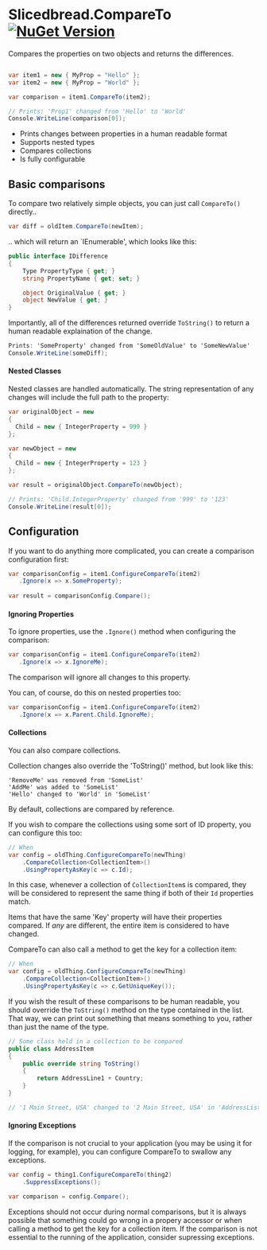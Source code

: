 # Slicedbread.CompareTo [![NuGet Version](https://img.shields.io/nuget/v/Slicedbread.CompareTo.svg?style=flat)](https://www.nuget.org/packages/Slicedbread.CompareTo/)

Compares the properties on two objects and returns the differences.

```csharp

var item1 = new { MyProp = "Hello" };
var item2 = new { MyProp = "World" };

var comparison = item1.CompareTo(item2);

// Prints: 'Prop1' changed from 'Hello' to 'World'
Console.WriteLine(comparison[0]);
```


- Prints changes between properties in a human readable format
- Supports nested types
- Compares collections
- Is fully configurable

## Basic comparisons

To compare two relatively simple objects, you can just call `CompareTo()` directly..

```csharp
var diff = oldItem.CompareTo(newItem);
```

.. which will return an `IEnumerable<IDifference>', which looks like this:

```csharp
public interface IDifference
{
    Type PropertyType { get; }
    string PropertyName { get; set; }

    object OriginalValue { get; }
    object NewValue { get; }
}
```

Importantly, all of the differences returned override `ToString()` to return a human readable explaination of the change.

```csharp
Prints: 'SomeProperty' changed from 'SomeOldValue' to 'SomeNewValue'
Console.WriteLine(someDiff);
```

#### Nested Classes

Nested classes are handled automatically. The string representation of any changes will include the full path to the property:

``` csharp
var originalObject = new
{
  Child = new { IntegerProperty = 999 }
};

var newObject = new
{
  Child = new { IntegerProperty = 123 }
};

var result = originalObject.CompareTo(newObject);

// Prints: 'Child.IntegerProperty' changed from '999' to '123'
Console.WriteLine(result[0]);
```

## Configuration

If you want to do anything more complicated, you can create a comparison configuration first:

```csharp
var comparisonConfig = item1.ConfigureCompareTo(item2)
   .Ignore(x => x.SomeProperty);
   
var result = comparisonConfig.Compare();
```

#### Ignoring Properties

To ignore properties, use the `.Ignore()` method when configuring the comparison:

```csharp
var comparisonConfig = item1.ConfigureCompareTo(item2)
   .Ignore(x => x.IgnoreMe);
```

The comparison will ignore all changes to this property.

You can, of course, do this on nested properties too:

```csharp
var comparisonConfig = item1.ConfigureCompareTo(item2)
   .Ignore(x => x.Parent.Child.IgnoreMe);
```

#### Collections

You can also compare collections. 

Collection changes also override the 'ToString()' method, but look like this:

```
'RemoveMe' was removed from 'SomeList'
'AddMe' was added to 'SomeList'
'Hello' changed to 'World' in 'SomeList'
```

By default, collections are compared by reference.

If you wish to compare the collections using some sort of ID property, you can configure this too:

```csharp
// When
var config = oldThing.ConfigureCompareTo(newThing)
    .CompareCollection<CollectionItem>()
    .UsingPropertyAsKey(c => c.Id);
```

In this case, whenever a collection of `CollectionItem`s is compared, they will be considered to represent the same thing if both of their `Id` properties match.

Items that have the same 'Key' property will have their properties compared. If _any_ are different, the entire item is considered to have changed.

CompareTo can also call a method to get the key for a collection item:

```csharp
// When
var config = oldThing.ConfigureCompareTo(newThing)
    .CompareCollection<CollectionItem>()
    .UsingPropertyAsKey(c => c.GetUniqueKey());
```

If you wish the result of these comparisons to be human readable, you should override the `ToString()` method on the type contained in the list. That way, we can print out something that means something to you, rather than just the name of the type.

```csharp
// Some class held in a collection to be compared
public class AddressItem
{
    public override string ToString()
    {
        return AddressLine1 + Country;
    }
}

// '1 Main Street, USA' changed to '2 Main Street, USA' in 'AddressList'
```

#### Ignoring Exceptions

If the comparison is not crucial to your application (you may be using it for logging, for example), you can configure CompareTo to swallow any exceptions.

```csharp
var config = thing1.ConfigureCompareTo(thing2)
    .SuppressExceptions();

var comparison = config.Compare();
```

Exceptions should not occur during normal comparisons, but it is always possible that something could go wrong in a propery accessor or when calling a method to get the key for a collection item. 
If the comparison is not essential to the running of the application, consider supressing exceptions.
